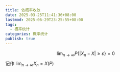 ```yaml
---
title: 依概率收敛
date: 2025-03-25T11:41:36+08:00
lastmod: 2025-06-29T23:25:55+08:00
tags:
  - 概率统计
categories: 概率统计
publish: true
---
```


$$
\lim_{ n \to \infty } P \{ \left| X_{n} - X \right| \ge \varepsilon \} = 0
$$
记作 $\lim_{ n \to \infty }X_{n}=X(P)$ 